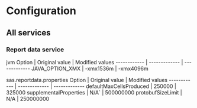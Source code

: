 # Configuration

## All services

### Report data service

jvm
Option | Original value | Modified values
------------ | ------------- | -------------
JAVA_OPTION_XMX | -xmx1536m | -xmx4096m


sas.reportdata.properties
Option | Original value | Modified values
------------ | ------------- | -------------
defaultMaxCellsProduced | 250000 | 325000
supplementalProperties | N/A` | 500000000
protobufSizeLimit | N/A | 250000000
